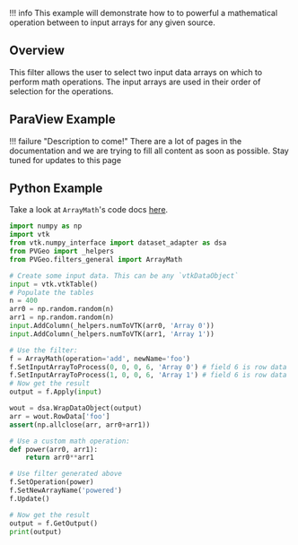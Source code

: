 !!! info
    This example will demonstrate how to to powerful a mathematical operation between to input arrays for any given source.

## Overview

This filter allows the user to select two input data arrays on which to perform math operations. The input arrays are used in their order of selection for the operations.

## ParaView Example

!!! failure "Description to come!"
    There are a lot of pages in the documentation and we are trying to fill all content as soon as possible. Stay tuned for updates to this page


<!--- TODO --->


## Python Example

Take a look at `ArrayMath`'s code docs [here](http://docs.pvgeo.org/en/latest/suites/General-Filters.html#PVGeo.filters_general.ArrayMath).

```py
import numpy as np
import vtk
from vtk.numpy_interface import dataset_adapter as dsa
from PVGeo import _helpers
from PVGeo.filters_general import ArrayMath

# Create some input data. This can be any `vtkDataObject`
input = vtk.vtkTable()
# Populate the tables
n = 400
arr0 = np.random.random(n)
arr1 = np.random.random(n)
input.AddColumn(_helpers.numToVTK(arr0, 'Array 0'))
input.AddColumn(_helpers.numToVTK(arr1, 'Array 1'))
```

```py
# Use the filter:
f = ArrayMath(operation='add', newName='foo')
f.SetInputArrayToProcess(0, 0, 0, 6, 'Array 0') # field 6 is row data
f.SetInputArrayToProcess(1, 0, 0, 6, 'Array 1') # field 6 is row data
# Now get the result
output = f.Apply(input)

wout = dsa.WrapDataObject(output)
arr = wout.RowData['foo']
assert(np.allclose(arr, arr0+arr1))

```

```py
# Use a custom math operation:
def power(arr0, arr1):
    return arr0**arr1

# Use filter generated above
f.SetOperation(power)
f.SetNewArrayName('powered')
f.Update()

# Now get the result
output = f.GetOutput()
print(output)
```
